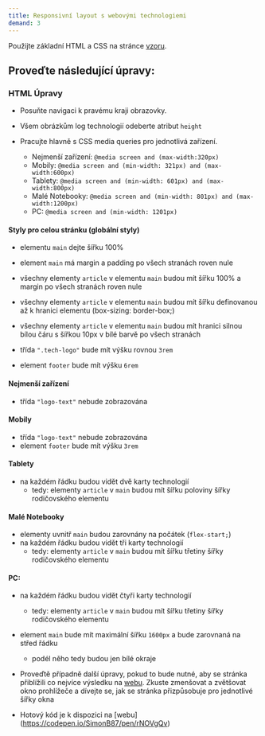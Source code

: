 ```yaml
---
title: Responsivní layout s webovými technologiemi
demand: 3
---
```


Použijte základní HTML a CSS na stránce [vzoru](https://codepen.io/SimonB87/pen/ExVjXKJ). 

## Proveďte následující úpravy:


### HTML Úpravy

- Posuňte navigaci k pravému kraji obrazovky.
- Všem obrázkům log technologií odeberte atribut `height`

- Pracujte hlavně s CSS media queries pro jednotlivá zařízení.
  - Nejmenší zařízení: `@media screen and (max-width:320px)`
  - Mobily: `@media screen and (min-width: 321px) and (max-width:600px)`
  - Tablety: `@media screen and (min-width: 601px) and (max-width:800px)`
  - Malé Notebooky: `@media screen and (min-width: 801px) and (max-width:1200px)`
  - PC: `@media screen and (min-width: 1201px)`

#### Styly pro celou stránku (globální styly)

- elementu `main` dejte šířku 100%
- element `main` má margin a padding po všech stranách roven nule

- všechny elementy `article` v elementu `main` budou mít šířku 100% a margin po všech stranách roven nule
- všechny elementy `article` v elementu `main` budou mít šířku definovanou až k hranici elementu (box-sizing: border-box;)
- všechny elementy `article` v elementu `main` budou mít hranici silnou bílou čáru s šířkou 10px v bílé barvě po všech stranách 

- třída `".tech-logo"` bude mít výšku rovnou `3rem`

- element `footer` bude mít výšku `6rem`

#### Nejmenší zařízení

- třída `"logo-text"` nebude zobrazována

#### Mobily

- třída `"logo-text"` nebude zobrazována
- element `footer` bude mít výšku `3rem`

#### Tablety

- na každém řádku budou vidět dvě karty technologií
  - tedy: elementy `article` v `main` budou mít šířku poloviny šířky rodičovského elementu

#### Malé Notebooky

- elementy uvnitř `main` budou zarovnány na počátek (`flex-start;`)
- na každém řádku budou vidět tři karty technologií
  - tedy: elementy `article` v `main` budou mít šířku třetiny šířky rodičovského elementu 

#### PC:

- na každém řádku budou vidět čtyři karty technologií
  - tedy: elementy `article` v `main` budou mít šířku třetiny šířky rodičovského elementu 
- element `main` bude mít maximální šířku `1600px` a bude zarovnaná na střed řádku
  - podél něho tedy budou jen bílé okraje


- Proveďtě případně další úpravy, pokud to bude nutné, aby se stránka přiblížili co nejvíce výsledku na  [webu](https://codepen.io/SimonB87/full/rNOVgQv). Zkuste zmenšovat a zvětšovat okno prohlížeče a dívejte se, jak se stránka přizpůsobuje pro jednotlivé šířky okna
- Hotový kód je k dispozici na [webu] (https://codepen.io/SimonB87/pen/rNOVgQv)

